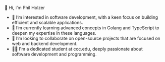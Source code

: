 👋 Hi, I’m Phil Holzer
- 👀 I’m interested in software development, with a keen focus on building efficient and scalable applications.
- 🌱 I’m currently learning advanced concepts in Golang and TypeScript to deepen my expertise in these languages.
- 💞️ I’m looking to collaborate on open-source projects that are focused on web and backend development.
- 👨‍🎓 I'm a dedicated student at ccc.edu, deeply passionate about software development and programming.

<!---
philholzerr/philholzerr is a ✨ special ✨ repository because its `README.md` (this file) appears on your GitHub profile.
You can click the Preview link to take a look at your changes.
--->
